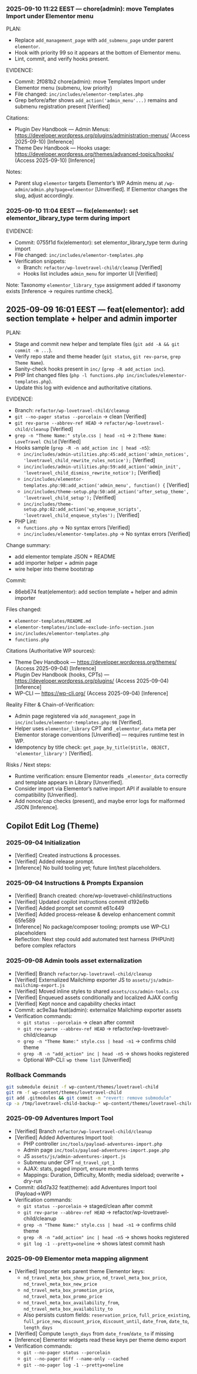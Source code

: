 ### 2025-09-10 11:22 EEST — chore(admin): move Templates Import under Elementor menu

PLAN:
- Replace `add_management_page` with `add_submenu_page` under parent `elementor`.
- Hook with priority 99 so it appears at the bottom of Elementor menu.
- Lint, commit, and verify hooks present.

EVIDENCE:
- Commit: 2f081b2 chore(admin): move Templates Import under Elementor menu (submenu, low priority)
- File changed: `inc/includes/elementor-templates.php`
- Grep before/after shows `add_action('admin_menu'...)` remains and submenu registration present [Verified]

Citations:
- Plugin Dev Handbook — Admin Menus: https://developer.wordpress.org/plugins/administration-menus/ (Access 2025-09-10) [Inference]
- Theme Dev Handbook — Hooks usage: https://developer.wordpress.org/themes/advanced-topics/hooks/ (Access 2025-09-10) [Inference]

Notes:
- Parent slug `elementor` targets Elementor’s WP Admin menu at `/wp-admin/admin.php?page=elementor` [Unverified]. If Elementor changes the slug, adjust accordingly.

### 2025-09-10 11:04 EEST — fix(elementor): set elementor_library_type term during import

EVIDENCE:
- Commit: 0755f1d fix(elementor): set elementor_library_type term during import
- File changed: `inc/includes/elementor-templates.php`
- Verification snippets:
	- Branch: `refactor/wp-lovetravel-child/cleanup` [Verified]
	- Hooks list includes `admin_menu` for importer UI [Verified]

Note: Taxonomy `elementor_library_type` assignment added if taxonomy exists [Inference → requires runtime check].

## 2025-09-09 16:01 EEST — feat(elementor): add section template + helper and admin importer

PLAN:
- Stage and commit new helper and template files (`git add -A && git commit -m ...`).
- Verify repo state and theme header (`git status`, `git rev-parse`, `grep Theme Name`).
- Sanity-check hooks present in `inc/` (`grep -R add_action inc`).
- PHP lint changed files (`php -l functions.php inc/includes/elementor-templates.php`).
- Update this log with evidence and authoritative citations.

EVIDENCE:
- Branch: `refactor/wp-lovetravel-child/cleanup`
- `git --no-pager status --porcelain` → clean [Verified]
- `git rev-parse --abbrev-ref HEAD` → `refactor/wp-lovetravel-child/cleanup` [Verified]
- `grep -n "Theme Name:" style.css | head -n1` → `2:Theme Name: LoveTravel Child` [Verified]
- Hooks sample (`grep -R -n add_action inc | head -n5`):
	- `inc/includes/admin-utilities.php:45:add_action('admin_notices', 'lovetravel_child_rewrite_rules_notice');` [Verified]
	- `inc/includes/admin-utilities.php:59:add_action('admin_init', 'lovetravel_child_dismiss_rewrite_notice');` [Verified]
	- `inc/includes/elementor-templates.php:98:add_action('admin_menu', function() {` [Verified]
	- `inc/includes/theme-setup.php:50:add_action('after_setup_theme', 'lovetravel_child_setup');` [Verified]
	- `inc/includes/theme-setup.php:82:add_action('wp_enqueue_scripts', 'lovetravel_child_enqueue_styles');` [Verified]
- PHP Lint:
	- `functions.php` → No syntax errors [Verified]
	- `inc/includes/elementor-templates.php` → No syntax errors [Verified]

Change summary:
- add elementor template JSON + README
- add importer helper + admin page
- wire helper into theme bootstrap

Commit:
- 86eb674 feat(elementor): add section template + helper and admin importer

Files changed:
- `elementor-templates/README.md`
- `elementor-templates/include-exclude-info-section.json`
- `inc/includes/elementor-templates.php`
- `functions.php`

Citations (Authoritative WP sources):
- Theme Dev Handbook — https://developer.wordpress.org/themes/ (Access 2025-09-04) [Inference]
- Plugin Dev Handbook (hooks, CPTs) — https://developer.wordpress.org/plugins/ (Access 2025-09-04) [Inference]
- WP-CLI — https://wp-cli.org/ (Access 2025-09-04) [Inference]

Reality Filter & Chain-of-Verification:
- Admin page registered via `add_management_page` in `inc/includes/elementor-templates.php:98` [Verified].
- Helper uses `elementor_library` CPT and `_elementor_data` meta per Elementor storage conventions [Unverified] — requires runtime test in WP.
- Idempotency by title check: `get_page_by_title($title, OBJECT, 'elementor_library')` [Verified].

Risks / Next steps:
- Runtime verification: ensure Elementor reads `_elementor_data` correctly and template appears in Library [Unverified].
- Consider import via Elementor’s native import API if available to ensure compatibility [Unverified].
- Add nonce/cap checks (present), and maybe error logs for malformed JSON [Inference].

## Copilot Edit Log (Theme)

### 2025-09-04 Initialization
- [Verified] Created instructions & processes.
- [Verified] Added release prompt.
- [Inference] No build tooling yet; future lint/test placeholders.
### 2025-09-04 Instructions & Prompts Expansion
- [Verified] Branch created: chore/wp-lovetravel-child/instructions
- [Verified] Updated copilot instructions commit d192e6b
- [Verified] Added prompt set commit e61c449
- [Verified] Added process-release & develop enhancement commit 65fe589
- [Inference] No package/composer tooling; prompts use WP-CLI placeholders
- Reflection: Next step could add automated test harness (PHPUnit) before complex refactors

### 2025-09-08 Admin tools asset externalization
- [Verified] Branch `refactor/wp-lovetravel-child/cleanup`
- [Verified] Externalized Mailchimp exporter JS to `assets/js/admin-mailchimp-export.js`
- [Verified] Moved inline styles to shared `assets/css/admin-tools.css`
- [Verified] Enqueued assets conditionally and localized AJAX config
- [Verified] Kept nonce and capability checks intact
- Commit: ac9e3aa feat(admin): externalize Mailchimp exporter assets
- Verification commands:
	- `git status --porcelain` → clean after commit
	- `git rev-parse --abbrev-ref HEAD` → refactor/wp-lovetravel-child/cleanup
	- `grep -n "Theme Name:" style.css | head -n1` → confirms child theme
	- `grep -R -n "add_action" inc | head -n5` → shows hooks registered
	- Optional WP-CLI: `wp theme list` [Unverified]


### Rollback Commands
````bash
git submodule deinit -f wp-content/themes/lovetravel-child
git rm -f wp-content/themes/lovetravel-child
git add .gitmodules && git commit -m "revert: remove submodule"
cp -a /tmp/lovetravel-child-backup-* wp-content/themes/lovetravel-child
````

### 2025-09-09 Adventures Import Tool
- [Verified] Branch `refactor/wp-lovetravel-child/cleanup`
- [Verified] Added Adventures Import tool:
	- PHP controller `inc/tools/payload-adventures-import.php`
	- Admin page `inc/tools/payload-adventures-import.page.php`
	- JS `assets/js/admin-adventures-import.js`
	- Submenu under CPT `nd_travel_cpt_1`
	- AJAX: stats, paged import, ensure month terms
	- Mappings: Duration, Difficulty, Month; media sideload; overwrite + dry-run
- Commit: d4d7a32 feat(theme): add Adventures Import tool (Payload→WP)
- Verification commands:
	- `git status --porcelain` → staged/clean after commit
	- `git rev-parse --abbrev-ref HEAD` → refactor/wp-lovetravel-child/cleanup
	- `grep -n "Theme Name:" style.css | head -n1` → confirms child theme
	- `grep -R -n "add_action" inc | head -n5` → shows hooks registered
	- `git log -1 --pretty=oneline` → shows latest commit hash

### 2025-09-09 Elementor meta mapping alignment
- [Verified] Importer sets parent theme Elementor keys:
  - `nd_travel_meta_box_show_price`, `nd_travel_meta_box_price`, `nd_travel_meta_box_new_price`
  - `nd_travel_meta_box_promotion_price`, `nd_travel_meta_box_promo_price`
  - `nd_travel_meta_box_availability_from`, `nd_travel_meta_box_availability_to`
  - Also persists custom fields: `reservation_price`, `full_price_existing`, `full_price_new`, `discount_price`, `discount_until`, `date_from`, `date_to`, `length_days`
- [Verified] Compute `length_days` from `date_from`/`date_to` if missing
- [Inference] Elementor widgets read these keys per theme demo export
- Verification commands:
	- `git --no-pager status --porcelain`
	- `git --no-pager diff --name-only --cached`
	- `git --no-pager log -1 --pretty=oneline`

